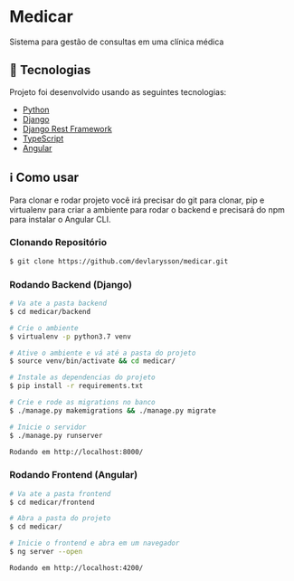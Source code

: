 # Medicar
Sistema para gestão de consultas em uma clínica médica

## :rocket: Tecnologias

Projeto foi desenvolvido usando as seguintes tecnologias:

- [Python](https://www.python.org/)
- [Django](https://docs.djangoproject.com/)
- [Django Rest Framework](https://www.django-rest-framework.org/)
- [TypeScript](https://www.typescriptlang.org/)
- [Angular](https://angular.io/)

## :information_source: Como usar
Para clonar e rodar projeto você irá precisar do git para clonar, pip e virtualenv para criar a ambiente para rodar o backend e
precisará do npm para instalar o Angular CLI.

### Clonando Repositório
```bash
$ git clone https://github.com/devlarysson/medicar.git
```

### Rodando Backend (Django)

```bash
# Va ate a pasta backend
$ cd medicar/backend

# Crie o ambiente
$ virtualenv -p python3.7 venv

# Ative o ambiente e vá até a pasta do projeto
$ source venv/bin/activate && cd medicar/

# Instale as dependencias do projeto
$ pip install -r requirements.txt

# Crie e rode as migrations no banco
$ ./manage.py makemigrations && ./manage.py migrate

# Inicie o servidor
$ ./manage.py runserver

Rodando em http://localhost:8000/
```

### Rodando Frontend (Angular)

```bash
# Va ate a pasta frontend
$ cd medicar/frontend

# Abra a pasta do projeto
$ cd medicar/

# Inicie o frontend e abra em um navegador
$ ng server --open

Rodando em http://localhost:4200/
```
